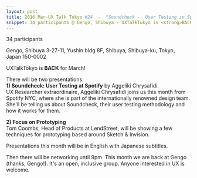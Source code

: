```yaml
---
layout: post
title: 2016 Mar-UX Talk Tokyo #24  -  "Soundcheck -  User Testing in Spotify" by Aggeliki Chrysafidi and "Prototyping" by Tom Coombs
snippet: 34 participants @ Gengo, Shibuya - UXTalkTokyo is <strong>BACK</strong> for April and this time we are at IDEO. There will be two -
---
```

34 participants

Gengo, Shibuya 3-27-11, Yushin bldg 8F, Shibuya, Shibuya-ku, Tokyo, Japan 150-0002

UXTalkTokyo is <strong>BACK</strong> for March!

There will be two presentations:<br>
<strong>1) Soundcheck: User Testing at Spotify</strong> by Aggeliki Chrysafidi.<br>
UX Researcher extraordinaire, Aggeliki Chrysafidi joins us this month from Spotify NYC, where she is part of the internationally renowned design team. She'll be telling us about Soundcheck, their user testing methodology and how it works for them.

<strong>2) Focus on Prototyping</strong><br>
Tom Coombs, Head of Products at LendStreet, will be showing a few techniques for prototyping based around Sketch &amp; Invision. 

Presentations this month will be in English with Japanese subtitles.

Then there will be networking until 9pm. This month we are back at Gengo (thanks, Gengo!). It's an open, inclusive group. Anyone interested in UX is welcome.

